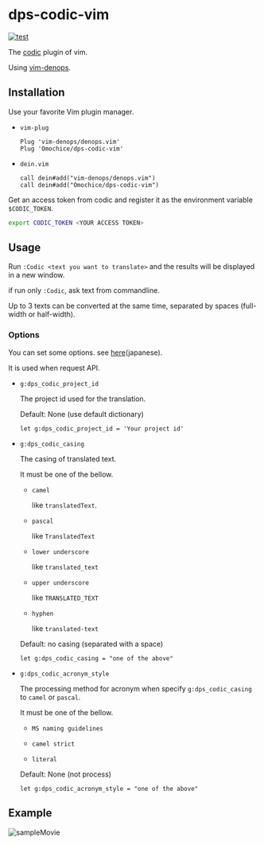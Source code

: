 # dps-codic-vim

[![test](https://img.shields.io/static/v1?label=Japanese&message=here&color=blue)](./README.ja.md)

The [codic](https://codic.jp/engine) plugin of vim.

Using [vim-denops](https://github.com/vim-denops/denops.vim).

## Installation

Use your favorite Vim plugin manager.

- `vim-plug`
    ```vim
    Plug 'vim-denops/denops.vim'
    Plug 'Omochice/dps-codic-vim'
    ```

- `dein.vim`
    ```vim
    call dein#add("vim-denops/denops.vim")
    call dein#add("Omochice/dps-codic-vim")
    ```

Get an access token from codic and register it as the environment variable `$CODIC_TOKEN`.

```bash
export CODIC_TOKEN <YOUR ACCESS TOKEN>
```

## Usage

Run `:Codic <text you want to translate>` and the results will be displayed in a new window.

if run only `:Codic`, ask text from commandline.

Up to 3 texts can be converted at the same time, separated by spaces (full-width or half-width).

### Options

You can set some options. see [here](https://codic.jp/docs/api/engine/translate)(japanese).

It is used when request API.

- `g:dps_codic_project_id`

    The project id used for the translation.

    Default: None (use default dictionary)

    ```vim
    let g:dps_codic_project_id = 'Your project id'
    ```

- `g:dps_codic_casing`

    The casing of translated text.

    It must be one of the bellow.

    - `camel`

        like `translatedText`.

    - `pascal`

        like `TranslatedText`

    - `lower underscore`

        like `translated_text`

    - `upper underscore`

        like `TRANSLATED_TEXT`

    - `hyphen`

        like `translated-text`

    Default: no casing (separated with a space)

    ```vim
    let g:dps_codic_casing = "one of the above"
    ```

- `g:dps_codic_acronym_style`
    
    The processing method for acronym when specify `g:dps_codic_casing` to `camel` or `pascal`.

    It must be one of the bellow.

    - `MS naming guidelines`

    - `camel strict`

    - `literal`

    Default: None (not process)
    
    ```vim
    let g:dps_codic_acronym_style = "one of the above"
    ```

## Example

![sampleMovie](https://i.gyazo.com/48899d7a8e6686198577246ec4f366f4.gif)

